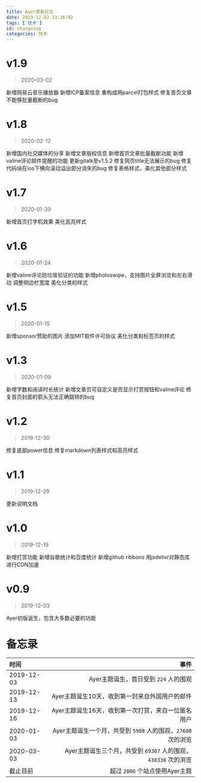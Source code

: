 ```yaml
---
title: Ayer更新日志
date: 2019-12-02 13:26:02
tags: ['技术']
id: changelog
categories: 技术
---
```


# v1.9
> 2020-03-02

新增网易云音乐播放器
新增ICP备案信息
重构成用parcel打包样式
修复首页文章不能够批量截断的bug

<!-- more -->

# v1.8
> 2020-02-12

新增国内社交媒体的分享
新增文章版权信息
新增首页文章批量截断功能
新增valine评论邮件提醒的功能
更新gitalk至v1.5.2
修复网页title无法展示的bug
修复代码块在ios下横向滚动溢出部分消失的bug
修复表格样式，美化其他部分样式


# v1.7
> 2020-01-30

新增首页打字机效果
美化高亮样式


# v1.6
> 2020-01-24

新增valine评论防垃圾验证的功能
新增photoswipe，支持图片全屏浏览和左右滑动
调整侧边栏宽度
美化分类的样式


# v1.5
> 2020-01-15

新增sponsor赞助的图片
添加MIT软件许可协议
美化分类和标签页的样式


# v1.3
> 2020-01-09

新增字数和阅读时长统计
新增文章页可自定义是否显示打赏按钮和valine评论
修复首页封面的箭头无法正确跳转的bug


# v1.2
> 2019-12-30

修复底部power信息
修复markdown列表样式和高亮样式


# v1.1
> 2019-12-29

更新说明文档


# v1.0
> 2019-12-19

新增打赏功能
新增谷歌统计和百度统计
新增github ribbons
用jsdelivr对静态库进行CDN加速


# v0.9
> 2019-12-03

Ayer初版诞生，包含大多数必要的功能


# 备忘录

| 时间      |    事件 |
| :-------- | --------:|
| 2019-12-03  | Ayer主题诞生，首日受到 `224` 人的围观 |
| 2019-12-13  | Ayer主题诞生10天，收到第一封来自外国用户的邮件 |
| 2019-12-16  | Ayer主题诞生16天，收到第一次打赏，来自一位匿名用户 |
| 2020-01-03  |   Ayer主题诞生一个月，共受到 `5908` 人的围观，`27600` 次的浏览 |
| 2020-03-03  |   Ayer主题诞生三个月，共受到 `69307` 人的围观，`430336` 次的浏览 |
| 截止目前   |  超过 `2000` 个站点使用Ayer主题 |